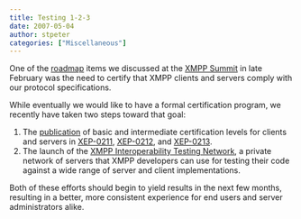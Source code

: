 ```yaml
---
title: Testing 1-2-3
date: 2007-05-04
author: stpeter
categories: ["Miscellaneous"]
---
```


One of the [roadmap](https://xmpp.org/xsf/roadmap.shtml) items we discussed at the [XMPP Summit](http://blog.xmpp.org/?p=12) in late February was the need to certify that XMPP clients and servers comply with our protocol specifications. 

While eventually we would like to have a formal certification program, we recently have taken two steps toward that goal:

1.  The [publication](https://mail.jabber.org/pipermail/standards/2007-April/015073.html) of basic and intermediate certification levels for clients and servers in [XEP-0211](https://xmpp.org/extensions/xep-0211.html), [XEP-0212](https://xmpp.org/extensions/xep-0212.html), and [XEP-0213](https://xmpp.org/extensions/xep-0213.html).
2.  The launch of the [XMPP Interoperability Testing Network](https://xmpp.org/interop/), a private network of servers that XMPP developers can use for testing their code against a wide range of server and client implementations.

Both of these efforts should begin to yield results in the next few months, resulting in a better, more consistent experience for end users and server administrators alike.
